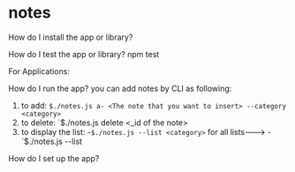 # notes
How do I install the app or library?


How do I test the app or library?
npm test 

For Applications:

How do I run the app?
you can add notes by CLI as following:
1. to add: `$./notes.js a- <The note that you want to insert> --category <category>`
2. to delete: `$./notes.js delete <_id of the note>
3. to display the list: -`$./notes.js --list <category>`
    for all lists--->   - `$./notes.js --list

How do I set up the app?
